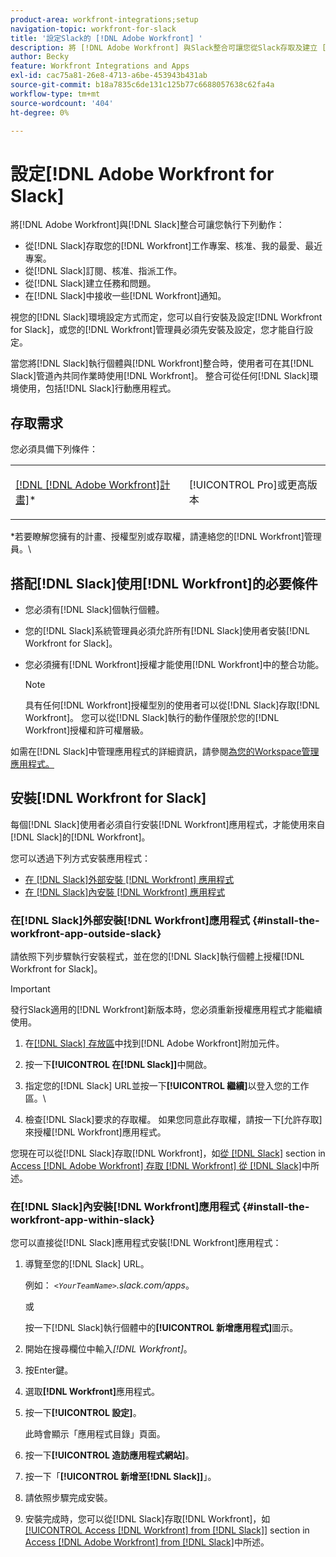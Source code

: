 ```yaml
---
product-area: workfront-integrations;setup
navigation-topic: workfront-for-slack
title: '設定Slack的 [!DNL Adobe Workfront] '
description: 將 [!DNL Adobe Workfront] 與Slack整合可讓您從Slack存取及建立 [!DNL Workfront] 個工作專案、核准、我的最愛、最近專案。
author: Becky
feature: Workfront Integrations and Apps
exl-id: cac75a81-26e8-4713-a6be-453943b431ab
source-git-commit: b18a7835c6de131c125b77c6688057638c62fa4a
workflow-type: tm+mt
source-wordcount: '404'
ht-degree: 0%

---
```


# 設定[!DNL Adobe Workfront for Slack]

將[!DNL Adobe Workfront]與[!DNL Slack]整合可讓您執行下列動作：

* 從[!DNL Slack]存取您的[!DNL Workfront]工作專案、核准、我的最愛、最近專案。
* 從[!DNL Slack]訂閱、核准、指派工作。
* 從[!DNL Slack]建立任務和問題。
* 在[!DNL Slack]中接收一些[!DNL Workfront]通知。

視您的[!DNL Slack]環境設定方式而定，您可以自行安裝及設定[!DNL Workfront for Slack]，或您的[!DNL Workfront]管理員必須先安裝及設定，您才能自行設定。

當您將[!DNL Slack]執行個體與[!DNL Workfront]整合時，使用者可在其[!DNL Slack]管道內共同作業時使用[!DNL Workfront]。 整合可從任何[!DNL Slack]環境使用，包括[!DNL Slack]行動應用程式。

## 存取需求

您必須具備下列條件：

<table style="table-layout:auto"> 
 <col> 
 </col> 
 <col> 
 </col> 
 <tbody> 
  <tr> 
   <td role="rowheader"><a href="https://business.adobe.com/products/workfront/pricing.html" target="_blank">[!DNL [!DNL Adobe Workfront]計畫]</a>*</td> 
   <td> <p>[!UICONTROL Pro]或更高版本</p> </td> 
  </tr> 
 </tbody> 
</table>

&#42;若要瞭解您擁有的計畫、授權型別或存取權，請連絡您的[!DNL Workfront]管理員。\

## 搭配[!DNL Slack]使用[!DNL Workfront]的必要條件

* 您必須有[!DNL Slack]個執行個體。
* 您的[!DNL Slack]系統管理員必須允許所有[!DNL Slack]使用者安裝[!DNL Workfront for Slack]。
* 您必須擁有[!DNL Workfront]授權才能使用[!DNL Workfront]中的整合功能。

  >[!NOTE]
  >
  >具有任何[!DNL Workfront]授權型別的使用者可以從[!DNL Slack]存取[!DNL Workfront]。 您可以從[!DNL Slack]執行的動作僅限於您的[!DNL Workfront]授權和許可權層級。

如需在[!DNL Slack]中管理應用程式的詳細資訊，請參閱[為您的Workspace管理應用程式。](https://get.slack.help/hc/en-us/articles/222386767-Manage-apps-for-your-workspace)

## 安裝[!DNL Workfront for Slack]

每個[!DNL Slack]使用者必須自行安裝[!DNL Workfront]應用程式，才能使用來自[!DNL Slack]的[!DNL Workfront]。

您可以透過下列方式安裝應用程式：

* [在 [!DNL Slack]外部安裝 [!DNL Workfront] 應用程式](#install-the-workfront-app-outside-slack-install-the-workfront-app-outside-slack)
* [在 [!DNL Slack]內安裝 [!DNL Workfront] 應用程式](#install-the-workfront-app-within-slack-install-the-workfront-app-within-slack)

### 在[!DNL Slack]外部安裝[!DNL Workfront]應用程式 {#install-the-workfront-app-outside-slack}

請依照下列步驟執行安裝程式，並在您的[!DNL Slack]執行個體上授權[!DNL Workfront for Slack]。

>[!IMPORTANT]
>
>發行Slack適用的[!DNL Workfront]新版本時，您必須重新授權應用程式才能繼續使用。

1. 在[[!DNL Slack] 存放區](https://workfront.slack.com/apps/A7CLAMVNW-adobe-workfront?tab=more_info)中找到[!DNL Adobe Workfront]附加元件。

1. 按一下&#x200B;**[!UICONTROL 在[!DNL Slack]]**&#x200B;中開啟。

1. 指定您的[!DNL Slack] URL並按一下&#x200B;**[!UICONTROL 繼續]**&#x200B;以登入您的工作區。\

1. 檢查[!DNL Slack]要求的存取權。 如果您同意此存取權，請按一下[允許存取] **&#x200B;**&#x200B;來授權[!DNL Workfront]應用程式。

您現在可以從[!DNL Slack]存取[!DNL Workfront]，如[從 [!DNL Slack]](../../workfront-integrations-and-apps/using-workfront-with-slack/access-workfront-from-slack.md#viewing-all-available-commands) section in [Access [!DNL Adobe Workfront] 存取 [!DNL Workfront] 從 [!DNL Slack]](../../workfront-integrations-and-apps/using-workfront-with-slack/access-workfront-from-slack.md)中所述。

### 在[!DNL Slack]內安裝[!DNL Workfront]應用程式 {#install-the-workfront-app-within-slack}

您可以直接從[!DNL Slack]應用程式安裝[!DNL Workfront]應用程式：

1. 導覽至您的[!DNL Slack] URL。

   例如： *`<YourTeamName>`.slack.com/apps*。

   或

   按一下[!DNL Slack]執行個體中的&#x200B;**[!UICONTROL 新增應用程式]**&#x200B;圖示。

1. 開始在搜尋欄位中輸入&#x200B;*[!DNL Workfront]*。
1. 按Enter鍵。
1. 選取&#x200B;**[!DNL Workfront]**&#x200B;應用程式。
1. 按一下&#x200B;**[!UICONTROL 設定]**。

   此時會顯示「應用程式目錄」頁面。

1. 按一下&#x200B;**[!UICONTROL 造訪應用程式網站]**。
1. 按一下「**[!UICONTROL 新增至[!DNL Slack]]**」。
1. 請依照步驟完成安裝。
1. 安裝完成時，您可以從[!DNL Slack]存取[!DNL Workfront]，如[[!UICONTROL Access [!DNL Workfront]  from [!DNL Slack]]](../../workfront-integrations-and-apps/using-workfront-with-slack/access-workfront-from-slack.md#viewing-all-available-commands) section in [Access [!DNL Adobe Workfront]  from [!DNL Slack]](../../workfront-integrations-and-apps/using-workfront-with-slack/access-workfront-from-slack.md)中所述。
